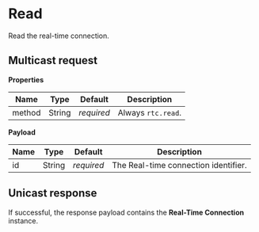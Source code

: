 # Read

Read the real-time connection.



## Multicast request

**Properties**

Name             | Type   | Default    | Description
---------------- | ------ | ---------- | ------------------
method           | String | _required_ | Always `rtc.read`.

**Payload**

Name       | Type   | Default    | Description
---------- | ------ | ---------- | ------------------
id         | String | _required_ | The Real-time connection identifier.



## Unicast response

If successful, the response payload contains the **Real-Time Connection** instance.
